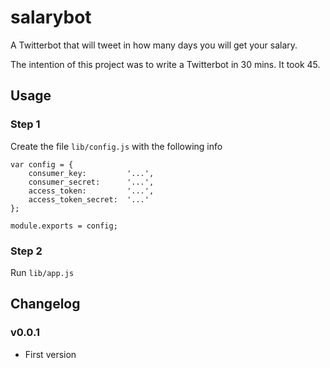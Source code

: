 # salarybot

A Twitterbot that will tweet in how many days you will get your salary.

The intention of this project was to write a Twitterbot in 30 mins. It took 45.

## Usage
### Step 1
Create the file `lib/config.js` with the following info

    var config = {
        consumer_key:         '...',
        consumer_secret:      '...',
        access_token:         '...',
        access_token_secret:  '...'
    };

    module.exports = config;

### Step 2
Run `lib/app.js`


## Changelog
### v0.0.1
* First version
